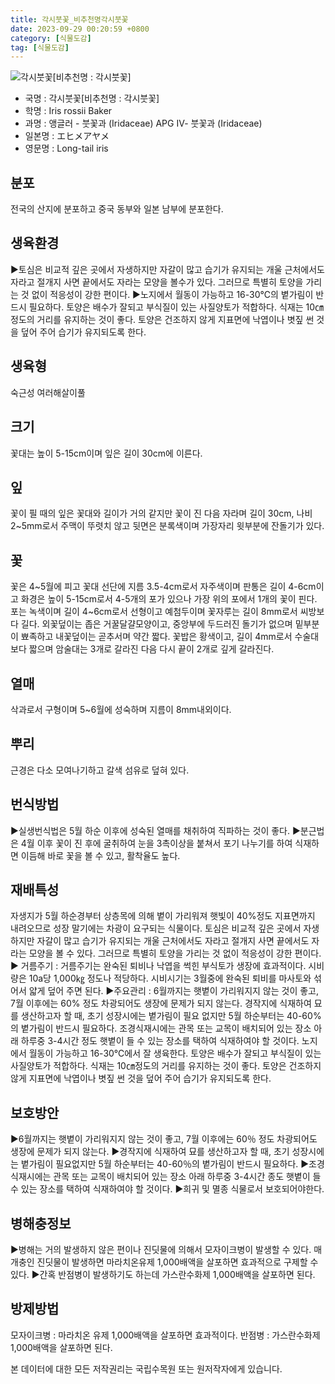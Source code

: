```yaml
---
title: 각시붓꽃_비추천명각시붓꽃
date: 2023-09-29 00:20:59 +0800
category: [식물도감]
tag: [식물도감]
---
```




![각시붓꽃[비추천명 : 각시붓꽃]](/fileUpload/plants/basic/Iridaceae/Iris/15244/1_th2.JPG)
- 국명 : 각시붓꽃[비추천명 : 각시붓꽃]
- 학명 : Iris rossii Baker
- 과명 : 앵글러 - 붓꽃과 (Iridaceae) APG Ⅳ- 붓꽃과 (Iridaceae)
- 일본명 : エヒメアヤメ
- 영문명 : Long-tail iris


## 분포
전국의 산지에 분포하고 중국 동부와 일본 남부에 분포한다.
## 생육환경
▶토심은 비교적 깊은 곳에서 자생하지만 자갈이 많고 습기가 유지되는 개울 근처에서도 자라고 절개지 사면 끝에서도 자라는 모양을 볼수가 있다. 그러므로 특별히 토양을 가리는 것 없이 적응성이 강한 편이다. ▶노지에서 월동이 가능하고 16-30℃의 볕가림이 반드시 필요하다. 토양은 배수가 잘되고 부식질이 있는 사질양토가 적합하다. 식재는 10㎝ 정도의 거리를 유지하는 것이 좋다.  토양은 건조하지 않게 지표면에 낙엽이나 볏짚 썬 것을 덮어 주어 습기가 유지되도록 한다.
## 생육형
숙근성 여러해살이풀
## 크기
꽃대는 높이 5-15cm이며 잎은 길이 30cm에 이른다.
## 잎
꽃이 필 때의 잎은 꽃대와 길이가 거의 같지만 꽃이 진 다음 자라며 길이 30cm, 나비 2~5mm로서 주맥이 뚜렷치 않고 뒷면은 분록색이며 가장자리 윗부분에 잔돌기가 있다.
## 꽃
꽃은 4~5월에 피고 꽃대 선단에 지름 3.5-4cm로서 자주색이며 판통은 길이 4-6cm이고 화경은 높이 5-15cm로서 4-5개의 포가 있으나 가장 위의 포에서 1개의 꽃이 핀다. 포는 녹색이며 길이 4~6cm로서 선형이고 예첨두이며 꽃자루는 길이 8mm로서 씨방보다 길다. 외꽃덮이는 좁은 거꿀달걀모양이고, 중앙부에 두드러진 돌기가 없으며 밑부분이 뾰족하고 내꽃덮이는 곧추서며 약간 짧다. 꽃밥은 황색이고, 길이 4mm로서 수술대보다 짧으며 암술대는 3개로 갈라진 다음 다시 끝이 2개로 깊게 갈라진다.
## 열매
삭과로서 구형이며 5~6월에 성숙하며 지름이 8mm내외이다.
## 뿌리
근경은 다소 모여나기하고 갈색 섬유로 덮혀 있다.
## 번식방법
▶실생번식법은 5월 하순 이후에 성숙된 열매를 채취하여 직파하는 것이 좋다. ▶분근법은 4월 이후 꽃이 진 후에 굴취하여 눈을 3촉이상을 붙쳐서 포기 나누기를 하여 식재하면 이듬해 바로 꽃을 볼 수 있고, 활착율도 높다.
## 재배특성
자생지가 5월 하순경부터 상층목에 의해 볕이 가리워져 햇빛이 40%정도 지표면까지 내려오므로 성장 말기에는 차광이 요구되는 식물이다. 토심은 비교적 깊은 곳에서 자생하지만 자갈이 많고 습기가 유지되는 개울 근처에서도 자라고 절개지 사면 끝에서도 자라는 모양을 볼 수 있다. 그러므로 특별히 토양을 가리는 것 없이 적응성이 강한 편이다.▶ 거름주기 : 거름주기는 완숙된 퇴비나 낙엽을 썩힌 부식토가 생장에 효과적이다. 시비량은 10a당 1,000㎏ 정도나 적당하다. 시비시기는 3월중에 완숙된 퇴비를 마사토와 섞어서 얇게 덮어 주면 된다. ▶주요관리 : 6월까지는 햇볕이 가리워지지 않는 것이 좋고, 7월 이후에는 60% 정도 차광되어도 생장에 문제가 되지 않는다. 경작지에 식재하여 묘를 생산하고자 할 때, 초기 성장시에는 볕가림이 필요 없지만 5월 하순부터는 40-60%의 볕가림이 반드시 필요하다. 조경식재시에는 관목 또는 교목이 배치되어 있는 장소 아래 하루중 3-4시간 정도 햇볕이 들 수 있는 장소를 택하여 식재하여야 할 것이다. 노지에서 월동이 가능하고 16-30℃에서 잘 생육한다. 토양은 배수가 잘되고 부식질이 있는 사질양토가 적합하다. 식재는 10㎝정도의 거리를 유지하는 것이 좋다. 토양은 건조하지 않게 지표면에 낙엽이나 볏짚 썬 것을 덮어 주어 습기가 유지되도록 한다.
## 보호방안
▶6월까지는 햇볕이 가리워지지 않는 것이 좋고, 7월 이후에는 60％ 정도 차광되어도 생장에 문제가 되지 않는다. ▶경작지에 식재하여 묘를 생산하고자 할 때, 초기 성장시에는 볕가림이 필요없지만 5월 하순부터는 40-60％의 볕가림이 반드시 필요하다. ▶조경식재시에는 관목 또는 교목이 배치되어 있는 장소 아래 하루중 3-4시간 종도 햇볕이 들 수 있는 장소를 택하여 식재하여야 할 것이다.▶희귀 및 멸종 식물로서 보호되어야한다.
## 병해충정보
▶병해는 거의 발생하지 않은 편이나 진딧물에 의해서 모자이크병이 발생할 수 있다.  매개충인 진딧물이 발생하면 마라치온유제 1,000배액을 살포하면 효과적으로 구제할 수 있다. ▶간혹 반점병이 발생하기도 하는데 가스란수화제 1,000배액을 살포하면 된다.
## 방제방법
모자이크병 : 마라치온 유제 1,000배액을 살포하면 효과적이다.반점병 : 가스란수화제 1,000배액을 살포하면 된다.






본 데이터에 대한 모든 저작권리는 국립수목원 또는 원저작자에게 있습니다.
